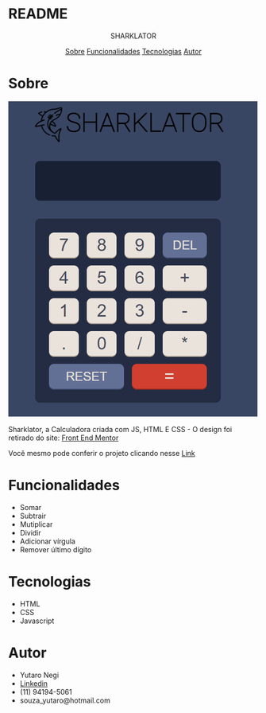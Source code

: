 # README

<p align="center"> SHARKLATOR </p>

<p align="center"> 
    <a href="#sobre">Sobre</a>
    <a href="#funcionalidades">Funcionalidades</a>
    <a href="#tecnologias">Tecnologias</a>
    <a href="#Autor">Autor</a>
 </p>

 # Sobre
 <img src="./gifCalc.gif" >

 <p>Sharklator, a Calculadora criada com JS, HTML E CSS - O design foi retirado do site: <a href="https://www.frontendmentor.io/">Front End Mentor</a></p>
 <p>Você mesmo pode conferir o projeto clicando nesse <a href="https://yutaronegi.github.io/calculadora/">Link</a></p>


 # Funcionalidades 
<ul>
    <li>Somar</li>
    <li>Subtrair</li>
    <li>Mutiplicar</li>
    <li>Dividir</li>
    <li>Adicionar vírgula</li>
    <li>Remover último dígito</li>
 </ul>

 # Tecnologias
 <ul>
    <li>HTML</li>
    <li>CSS</li>
    <li>Javascript</li>
 </ul>

 # Autor

 <ul>
    <li>Yutaro Negi</li>
    <li><a href="https://www.linkedin.com/in/yutaronegi/">Linkedin</a></li>
    <li>(11) 94194-5061</li>
    <li>souza_yutaro@hotmail.com</li>
 </ul>

